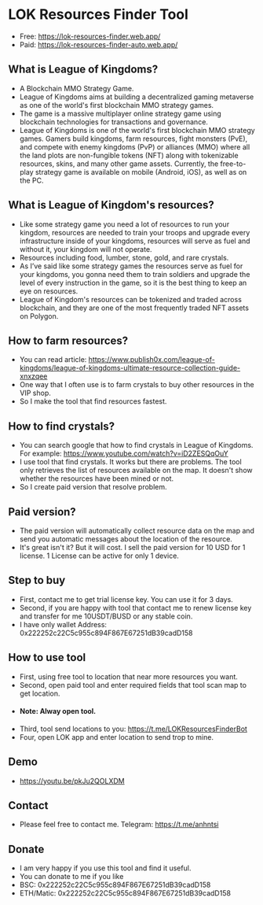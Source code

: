 # LOK Resources Finder Tool
- Free: https://lok-resources-finder.web.app/
- Paid: https://lok-resources-finder-auto.web.app/

## What is League of Kingdoms?
- A Blockchain MMO Strategy Game.
- League of Kingdoms aims at building a decentralized gaming metaverse as one of the world's first blockchain MMO strategy games.
- The game is a massive multiplayer online strategy game using blockchain technologies for transactions and governance.
- League of Kingdoms is one of the world's first blockchain MMO strategy games. Gamers build kingdoms, farm resources, fight monsters (PvE), and compete with enemy kingdoms (PvP) or alliances (MMO) where all the land plots are non-fungible tokens (NFT) along with tokenizable resources, skins, and many other game assets. Currently, the free-to-play strategy game is available on mobile (Android, iOS), as well as on the PC.

## What is League of Kingdom's resources?
- Like some strategy game you need a lot of resources to run your kingdom, resources are needed to train your troops and upgrade every infrastructure inside of your kingdoms, resources will serve as fuel and without it, your kingdom will not operate.
- Resources including food, lumber, stone, gold, and rare crystals.
- As I’ve said like some strategy games the resources serve as fuel for your kingdoms, you gonna need them to train soldiers and upgrade the level of every instruction in the game, so it is the best thing to keep an eye on resources.
- League of Kingdom's resources can be tokenized and traded across blockchain, and they are one of the most frequently traded NFT assets on Polygon.

## How to farm resources?
- You can read article: https://www.publish0x.com/league-of-kingdoms/league-of-kingdoms-ultimate-resource-collection-guide-xnxzqee
- One way that I often use is to farm crystals to buy other resources in the VIP shop.
- So I make the tool that find resources fastest.

## How to find crystals?
- You can search google that how to find crystals in League of Kingdoms. For example: https://www.youtube.com/watch?v=iD2ZESQqOuY
- I use tool that find crystals. It works but there are problems. The tool only retrieves the list of resources available on the map. It doesn't show whether the resources have been mined or not.
- So I create paid version that resolve problem.

## Paid version?
- The paid version will automatically collect resource data on the map and send you automatic messages about the location of the resource.
- It's great isn't it? But it will cost. I sell the paid version for 10 USD for 1 license. 1 License can be active for only 1 device.

## Step to buy
- First, contact me to get trial license key. You can use it for 3 days.
- Second, if you are happy with tool that contact me to renew license key and transfer for me 10USDT/BUSD or any stable coin.
- I have only wallet Address: 0x222252c22C5c955c894F867E67251dB39cadD158

## How to use tool
- First, using free tool to location that near more resources you want.
- Second, open paid tool and enter required fields that tool scan map to get location.
- #### Note: Alway open tool.
- Third, tool send locations to you: https://t.me/LOKResourcesFinderBot
- Four, open LOK app and enter location to send trop to mine.

## Demo
- https://youtu.be/pkJu2QOLXDM

## Contact
- Please feel free to contact me. Telegram: https://t.me/anhntsi

## Donate
- I am very happy if you use this tool and find it useful.
- You can donate to me if you like
- BSC: 0x222252c22C5c955c894F867E67251dB39cadD158
- ETH/Matic: 0x222252c22C5c955c894F867E67251dB39cadD158
